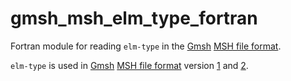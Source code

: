 # gmsh_msh_elm_type_fortran

Fortran module for reading `elm-type` in the [Gmsh][GmshReferenceManualTop] [MSH file format][GmshReferenceManualMshFileFormat].

`elm-type` is used in [Gmsh][GmshReferenceManualTop] [MSH file format][GmshReferenceManualMshFileFormat] version [1][GmshReferenceManualMsh1] and [2][GmshReferenceManualMsh2].

[GmshReferenceManualTop]: https://gmsh.info/doc/texinfo/gmsh.html
[GmshReferenceManualMshFileFormat]: https://gmsh.info/doc/texinfo/gmsh.html#MSH-file-format
[GmshReferenceManualMsh1]: https://gmsh.info/doc/texinfo/gmsh.html#MSH-file-format-version-1-_0028Legacy_0029
[GmshReferenceManualMsh2]: https://gmsh.info/doc/texinfo/gmsh.html#MSH-file-format-version-2-_0028Legacy_0029

<!-- EOF -->
